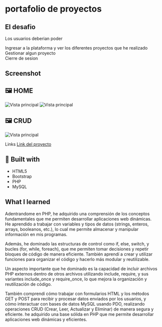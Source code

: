 # portafolio de proyectos
## El desafio

Los usuarios deberian poder

Ingresar a la plataforma y ver los diferentes proyectos que he realizado 
Gestionar algun  proyecto  
Cierre de sesion

## Screenshot  
## 🖼️ HOME
![Vista principal](imagenes/src1)
![Vista principal](imagenes/src2)
## 🖼️ CRUD
![Vista principal](imagenes/src3)

Links
[Link del proyecto](programming.ct.ws)

## 🚧 Built with

- HTML5  
- Bootstrap  
- PHP  
- MySQL

## What I learned

Adentrandome en  PHP, he adquirido una comprensión de los conceptos fundamentales que me permiten desarrollar aplicaciones web dinámicas. He aprendido a trabajar con variables y tipos de datos (strings, enteros, arrays, booleanos, etc.), lo cual me permite almacenar y manipular información en mis programas.

Además, he dominado las estructuras de control como if, else, switch, y bucles (for, while, foreach), que me permiten tomar decisiones y repetir bloques de código de manera eficiente. También aprendí a crear y utilizar funciones para organizar el código y hacerlo más modular y reutilizable.

Un aspecto importante que he dominado es la capacidad de incluir archivos PHP externos dentro de otros archivos utilizando include, require, y sus variantes include_once y require_once, lo que mejora la organización y reutilización de código.

También comprendí cómo trabajar con formularios HTML y los métodos GET y POST para recibir y procesar datos enviados por los usuarios, y cómo interactuar con bases de datos MySQL usando  PDO, realizando operaciones CRUD (Crear, Leer, Actualizar y Eliminar) de manera segura y eficiente. he adquirido una base sólida en PHP que me permite desarrollar aplicaciones web dinámicas y eficientes.